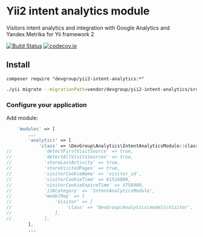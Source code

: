 Yii2 intent analytics module
============================
Visitors intent analytics and integration with Google Analytics and Yandex.Metrika for Yii framework 2

[![Build Status](https://travis-ci.org/DevGroup-ru/yii2-intent-analytics.svg?branch=master)](https://travis-ci.org/DevGroup-ru/yii2-intent-analytics)
[![codecov.io](http://codecov.io/github/DevGroup-ru/yii2-intent-analytics/coverage.svg?branch=master)](http://codecov.io/github/DevGroup-ru/yii2-intent-analytics?branch=master)

## Install

```
composer require "devgroup/yii2-intent-analytics:*"
```

```bash
./yii migrate --migrationPath=vendor/devgroup/yii2-intent-analytics/src/migrations
```

### Configure your application

Add module:

```php
    'modules' => [
        ...
        'analytics' => [
            'class' => \DevGroup\Analytics\IntentAnalyticsModule::className(),
//            'detectFirstVisitSource' => true,
//            'detectAllVisitsSources' => true,
//            'storeLastActivity' => true,
//            'storeVisitedPages' => true,
//            'visitorCookieName' => 'visitor_id',
//            'visitorCookieTime' => 61516800,
//            'visitorCookieExpireTime' => 3758400,
//            'i18category' => 'IntentAnalyticsModule',
//            'modelMap' => [
//                'Visitor' => [
//                    'class' => 'DevGroup\Analytics\models\Visitor',
//                ],
//            ],
        ],
        ...
```